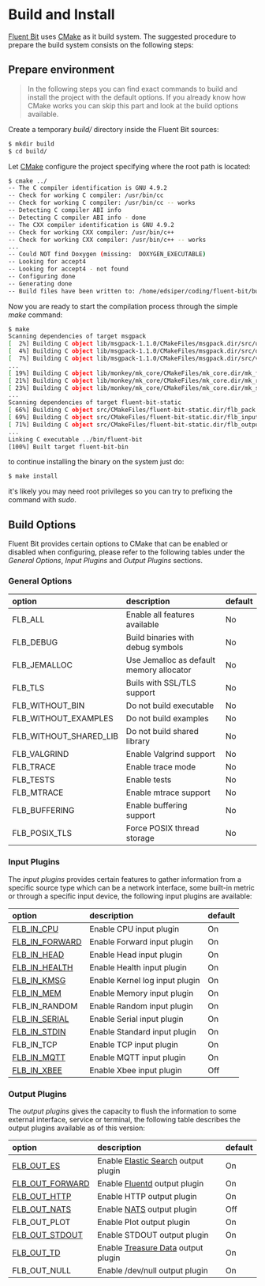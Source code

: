 # Build and Install

[Fluent Bit](http://fluentbit.io) uses [CMake](http://cmake.org) as it build system. The suggested procedure to prepare the build system consists on the following steps:

## Prepare environment

> In the following steps you can find exact commands to build and install the project with the default options. If you already know how CMake works you can skip this part and look at the build options available.

Create a temporary _build/_ directory inside the Fluent Bit sources:

```bash
$ mkdir build
$ cd build/
```

Let [CMake](http://cmake.org) configure the project specifying where the root path is located:

```bash
$ cmake ../
-- The C compiler identification is GNU 4.9.2
-- Check for working C compiler: /usr/bin/cc
-- Check for working C compiler: /usr/bin/cc -- works
-- Detecting C compiler ABI info
-- Detecting C compiler ABI info - done
-- The CXX compiler identification is GNU 4.9.2
-- Check for working CXX compiler: /usr/bin/c++
-- Check for working CXX compiler: /usr/bin/c++ -- works
...
-- Could NOT find Doxygen (missing:  DOXYGEN_EXECUTABLE)
-- Looking for accept4
-- Looking for accept4 - not found
-- Configuring done
-- Generating done
-- Build files have been written to: /home/edsiper/coding/fluent-bit/build
```

Now you are ready to start the compilation process through the simple _make_ command:

```bash
$ make
Scanning dependencies of target msgpack
[  2%] Building C object lib/msgpack-1.1.0/CMakeFiles/msgpack.dir/src/unpack.c.o
[  4%] Building C object lib/msgpack-1.1.0/CMakeFiles/msgpack.dir/src/objectc.c.o
[  7%] Building C object lib/msgpack-1.1.0/CMakeFiles/msgpack.dir/src/version.c.o
...
[ 19%] Building C object lib/monkey/mk_core/CMakeFiles/mk_core.dir/mk_file.c.o
[ 21%] Building C object lib/monkey/mk_core/CMakeFiles/mk_core.dir/mk_rconf.c.o
[ 23%] Building C object lib/monkey/mk_core/CMakeFiles/mk_core.dir/mk_string.c.o
...
Scanning dependencies of target fluent-bit-static
[ 66%] Building C object src/CMakeFiles/fluent-bit-static.dir/flb_pack.c.o
[ 69%] Building C object src/CMakeFiles/fluent-bit-static.dir/flb_input.c.o
[ 71%] Building C object src/CMakeFiles/fluent-bit-static.dir/flb_output.c.o
...
Linking C executable ../bin/fluent-bit
[100%] Built target fluent-bit-bin
```

to continue installing the binary on the system just do:

```bash
$ make install
```

it's likely you may need root privileges so you can try to prefixing the command with _sudo_.

## Build Options

Fluent Bit provides certain options to CMake that can be enabled or disabled when configuring, please refer to the following tables under the _General Options_, _Input Plugins_ and _Output Plugins_ sections.

### General Options

| option | description | default |
| :--- | :--- | :--- |
| FLB\_ALL | Enable all features available | No |
| FLB\_DEBUG | Build binaries with debug symbols | No |
| FLB\_JEMALLOC | Use Jemalloc as default memory allocator | No |
| FLB\_TLS | Buils with SSL/TLS support | No |
| FLB\_WITHOUT\_BIN | Do not build executable | No |
| FLB\_WITHOUT\_EXAMPLES | Do not build examples | No |
| FLB\_WITHOUT\_SHARED\_LIB | Do not build shared library | No |
| FLB\_VALGRIND | Enable Valgrind support | No |
| FLB\_TRACE | Enable trace mode | No |
| FLB\_TESTS | Enable tests | No |
| FLB\_MTRACE | Enable mtrace support | No |
| FLB\_BUFFERING | Enable buffering support | No |
| FLB\_POSIX\_TLS | Force POSIX thread storage | No |

### Input Plugins

The _input plugins_ provides certain features to gather information from a specific source type which can be a network interface, some built-in metric or through a specific input device, the following input plugins are available:

| option | description | default |
| :--- | :--- | :--- |
| [FLB\_IN\_CPU](../input/cpu.md) | Enable CPU input plugin | On |
| [FLB\_IN\_FORWARD](../input/forward.md) | Enable Forward input plugin | On |
| [FLB\_IN\_HEAD](../input/head.md) | Enable Head input plugin | On |
| [FLB\_IN\_HEALTH](../input/health.md) | Enable Health input plugin | On |
| [FLB\_IN\_KMSG](../input/kmsg.md) | Enable Kernel log input plugin | On |
| [FLB\_IN\_MEM](../input/mem.md) | Enable Memory input plugin | On |
| FLB\_IN\_RANDOM | Enable Random input plugin | On |
| [FLB\_IN\_SERIAL](../input/serial.md) | Enable Serial input plugin | On |
| [FLB\_IN\_STDIN](../input/stdin.md) | Enable Standard input plugin | On |
| FLB\_IN\_TCP | Enable TCP input plugin | On |
| [FLB\_IN\_MQTT](../input/mqtt.md) | Enable MQTT input plugin | On |
| [FLB\_IN\_XBEE](../input/xbee.md) | Enable Xbee input plugin | Off |

### Output Plugins

The _output plugins_ gives the capacity to flush the information to some external interface, service or terminal, the following table describes the output plugins available as of this version:

| option | description | default |
| :--- | :--- | :--- |
| [FLB\_OUT\_ES](../output/elasticsearch.md) | Enable [Elastic Search](http://www.elastic.co) output plugin | On |
| [FLB\_OUT\_FORWARD](../output/forward.md) | Enable [Fluentd](http://www.fluentd.org) output plugin | On |
| [FLB\_OUT\_HTTP](../output/http.md) | Enable HTTP output plugin | On |
| [FLB\_OUT\_NATS](../output/nats.md) | Enable [NATS](http://www.nats.io) output plugin | Off |
| FLB\_OUT\_PLOT | Enable Plot output plugin | On |
| [FLB\_OUT\_STDOUT](../output/stdout.md) | Enable STDOUT output plugin | On |
| [FLB\_OUT\_TD](../output/td.md) | Enable [Treasure Data](http://www.treasuredata.com) output plugin | On |
| FLB\_OUT\_NULL | Enable /dev/null output plugin | On |


